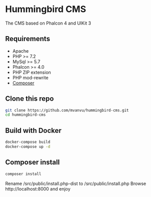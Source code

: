 # Hummingbird CMS
The CMS based on Phalcon 4 and UIKit 3

## Requirements
- Apache
- PHP >= 7.2
- MySql >= 5.7
- Phalcon >= 4.0
- PHP ZIP extension
- PHP mod-rewrite
- <a href="https://getcomposer.org/doc/00-intro.md#installation-linux-unix-osx" rel="nofollow">Composer</a>

## Clone this repo
```sh
git clone https://github.com/mvanvu/hummingbird-cms.git
cd hummingbird-cms
```

## Build with Docker
```sh
docker-compose build
docker-compose up -d
```

## Composer install
```sh
composer install
```

Rename /src/public/install.php-dist to /src/public/install.php
Browse http://localhost:8000 and enjoy